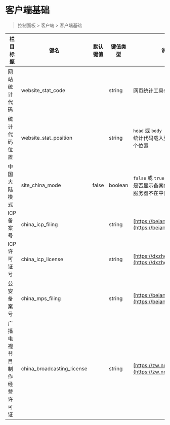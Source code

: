 # 客户端基础

> 控制面板 > 客户端 > 客户端基础

| 栏目标题 | 键名 | 默认键值 | 键值类型 | 说明 |
| --- | --- | --- | --- | --- |
| 网站统计代码 | website_stat_code |  | string | 网页统计工具代码 |
| 统计代码位置 | website_stat_position |  | string | `head` 或 `body`<br>统计代码载入到 HTML 的哪个位置 |
| 中国大陆模式 | site_china_mode | false | boolean | `false` 或 `true`<br>是否显示备案信息，如果网站服务器不在中国大陆，则关闭 |
| ICP 备案号 | china_icp_filing |  | string | [https://beian.miit.gov.cn](https://beian.miit.gov.cn/) |
| ICP 许可证号 | china_icp_license |  | string | [https://dxzhgl.miit.gov.cn](https://dxzhgl.miit.gov.cn/) |
| 公安备案号 | china_mps_filing |  | string | [https://beian.mps.gov.cn](https://beian.mps.gov.cn/) |
| 广播电视节目制作经营许可证 | china_broadcasting_license |  | string | [https://zw.nrta.gov.cn](https://zw.nrta.gov.cn/) |
